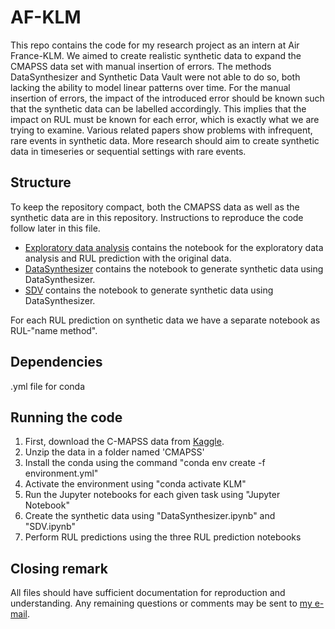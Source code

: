 # AF-KLM
This repo contains the code for my research project as an intern at Air France-KLM. We aimed to create realistic synthetic data to expand the CMAPSS data set with manual insertion of errors. The methods DataSynthesizer and Synthetic Data Vault were not able to do so, both lacking the ability to model linear patterns over time. For the manual insertion of errors, the impact of the introduced error should be known such that the synthetic data can be labelled accordingly. This implies that the impact on RUL must be known for each error, which is exactly what we are trying to examine. Various related papers show problems with infrequent, rare events in synthetic data. More research should aim to create synthetic data in timeseries or sequential settings with rare events.

## Structure
To keep the repository compact, both the CMAPSS data as well as the synthetic data are in this repository. Instructions to reproduce the code follow later in this file.
* [Exploratory data analysis](https://github.com/PepijndeReus/AF-KLM/blob/main/RUL-baseline.ipynb) contains the notebook for the exploratory data analysis and RUL prediction with the original data.
* [DataSynthesizer](https://github.com/PepijndeReus/AF-KLM/blob/main/DataSynthesizer.ipynb) contains the notebook to generate synthetic data using DataSynthesizer.
* [SDV](https://github.com/PepijndeReus/AF-KLM/blob/main/SDV.ipynb) contains the notebook to generate synthetic data using DataSynthesizer.

For each RUL prediction on synthetic data we have a separate notebook as RUL-"name method".

## Dependencies
.yml file for conda

## Running the code
1. First, download the C-MAPSS data from [Kaggle](https://www.kaggle.com/datasets/behrad3d/nasa-cmaps).
2. Unzip the data in a folder named 'CMAPSS'
3. Install the conda using the command "conda env create -f environment.yml"
4. Activate the environment using "conda activate KLM"
5. Run the Jupyter notebooks for each given task using "Jupyter Notebook"
6. Create the synthetic data using "DataSynthesizer.ipynb" and "SDV.ipynb"
7. Perform RUL predictions using the three RUL prediction notebooks

## Closing remark
All files should have sufficient documentation for reproduction and understanding. Any remaining questions or comments may be sent to [my e-mail](mailto:pepijn.dereus@proton.me).

